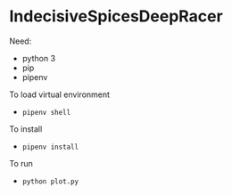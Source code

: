 # IndecisiveSpicesDeepRacer

Need:
* python 3
* pip
* pipenv

To load virtual environment
* `pipenv shell`

To install
* `pipenv install`

To run
* `python plot.py`